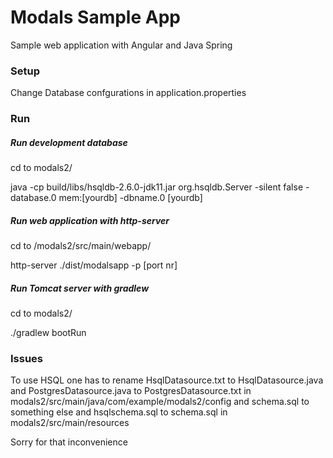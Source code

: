 # Modals Sample App
Sample web application with Angular and Java Spring

### Setup
Change Database confgurations in application.properties

### Run

##### Run development database

cd to modals2/

java -cp build/libs/hsqldb-2.6.0-jdk11.jar org.hsqldb.Server -silent false -database.0 mem:[yourdb] -dbname.0 [yourdb]


##### Run web application with http-server

cd to /modals2/src/main/webapp/

http-server ./dist/modalsapp -p [port nr]

  
##### Run Tomcat server with gradlew
  
cd to modals2/
  
./gradlew bootRun


### Issues
To use HSQL one has to rename HsqlDatasource.txt to HsqlDatasource.java and PostgresDatasource.java to PostgresDatasource.txt in modals2/src/main/java/com/example/modals2/config and schema.sql to something else and hsqlschema.sql to schema.sql in modals2/src/main/resources

Sorry for that inconvenience
